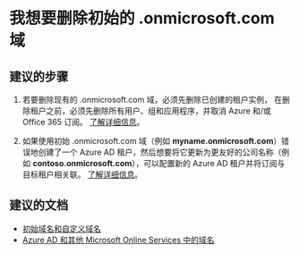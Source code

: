 <properties    
    pageTitle="I want to delete the initial .onmicrosoft.com domain"
    description="Azure Active Directory 域疑难解答"
    service="microsoft.aad"
    resource="Microsoft_AAD_IAM"
    authors="ElizavetaKuzmenko"
    displayOrder="4923"
    selfHelpType="resource"
    supportTopicIds=""
    resourceTags="directory_domain"
    productPesIds=""
    cloudEnvironments="public"
    />


# <a name="i-want-to-delete-the-initial-onmicrosoftcom-domain"></a>我想要删除初始的 .onmicrosoft.com 域

## <a name="recommended-steps"></a>**建议的步骤**

1. 若要删除现有的 .onmicrosoft.com 域，必须先删除已创建的租户实例， 在删除租户之前，必须先删除所有用户、组和应用程序，并取消 Azure 和/或 Office 365 订阅。 [了解详细信息](https://support.microsoft.com/help/2787210/-unable-to-remove-this-domain-error-when-you-try-to-remove-a-domain-from-office-365)。

2. 如果使用初始 .onmicrosoft.com 域（例如 **myname.onmicrosoft.com**）错误地创建了一个 Azure AD 租户，然后想要将它更新为更友好的公司名称（例如 **contoso.onmicrosoft.com**），可以配置新的 Azure AD 租户并将订阅与目标租户相关联。 [了解详细信息](https://support.microsoft.com/help/2787792/-domain-has-associated-subdomains-or-you-cannot-remove-a-domain-that-has-subdomains-error-when-you-try-to-remove-a-domain-from-office-365)。

## <a name="recommended-documents"></a>**建议的文档**

* [初始域名和自定义域名](https://docs.microsoft.com/azure/active-directory/active-directory-add-domain-concepts#initial-and-custom-domain-names)
* [Azure AD 和其他 Microsoft Online Services 中的域名](https://docs.microsoft.com/azure/active-directory/active-directory-add-domain-concepts#domain-names-in-azure-ad-and-other-microsoft-online-services)


